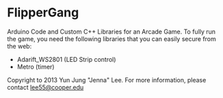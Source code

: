 FlipperGang
===========

Arduino Code and Custom C++ Libraries for an Arcade Game.
To fully run the game, you need the following libraries that you can easily secure from the web: 
- Adarift_WS2801 (LED Strip control)
- Metro (timer)

Copyright to 2013 Yun Jung "Jenna" Lee. For more information, please contact lee55@cooper.edu
